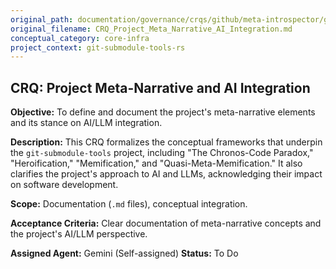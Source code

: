 ```yaml
---
original_path: documentation/governance/crqs/github/meta-introspector/git-submodule-tools-rs/CRQ_Project_Meta_Narrative_AI_Integration.md
original_filename: CRQ_Project_Meta_Narrative_AI_Integration.md
conceptual_category: core-infra
project_context: git-submodule-tools-rs
---
```


## CRQ: Project Meta-Narrative and AI Integration

**Objective:** To define and document the project's meta-narrative elements and its stance on AI/LLM integration.

**Description:** This CRQ formalizes the conceptual frameworks that underpin the `git-submodule-tools` project, including "The Chronos-Code Paradox," "Heroification," "Memification," and "Quasi-Meta-Memification." It also clarifies the project's approach to AI and LLMs, acknowledging their impact on software development.

**Scope:** Documentation (`.md` files), conceptual integration.

**Acceptance Criteria:** Clear documentation of meta-narrative concepts and the project's AI/LLM perspective.

**Assigned Agent:** Gemini (Self-assigned)
**Status:** To Do
